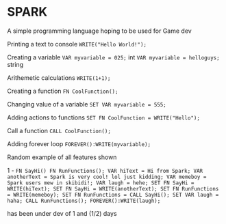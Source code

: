 # SPARK
A simple programming language hoping to be used for Game dev

Printing a text to console
```WRITE("Hello World!");```

Creating a variable
```VAR myvariable = 025;``` int
```VAR myvariable = helloguys;``` string

Arithemetic calculations
```WRITE(1+1);```

Creating a function
```FN CoolFunction();```

Changing value of a variable
```SET VAR myvariable = 555;```

Adding actions to functions
```SET FN CoolFunction = WRITE("Hello");```

Call a function
```CALL CoolFunction();```

Adding forever loop
```FOREVER():WRITE(myvariable);```

Random example of all features shown

1 - ```FN SayHi()
FN RunFunctions();
VAR hiText = Hi from Spark;
VAR anotherText = Spark is very cool! lol just kidding;
VAR memeboy = Spark users mew in skibidi!;
VAR laugh = hehe;
SET FN SayHi = WRITE(hiText);
SET FN SayHi = WRITE(anotherText);
SET FN RunFunctions = WRITE(memeboy);
SET FN RunFunctions = CALL SayHi();
SET VAR laugh = haha;
CALL RunFunctions();
FOREVER():WRITE(laugh);```

has been under dev of 1 and (1/2) days


